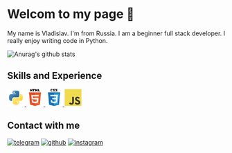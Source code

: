 # Welcom to my page 👋
My name is Vladislav. I'm from Russia. I am a beginner full stack developer. I really enjoy writing code in Python.

![Anurag's github stats](https://github-readme-stats.vercel.app/api?username=aneojkeee&show_icons=true&theme=radical) <br/>

## Skills and Experience

<a href="https://www.python.org" target="_blank"> <img src="https://raw.githubusercontent.com/devicons/devicon/master/icons/python/python-original.svg" alt="python" width="40" height="40"/> </a> <a href="https://www.w3.org/html/" target="_blank"> <img src="https://raw.githubusercontent.com/devicons/devicon/master/icons/html5/html5-original-wordmark.svg" alt="html5" width="40" height="40"/> </a>  <a href="https://www.w3schools.com/css/" target="_blank"> <img src="https://raw.githubusercontent.com/devicons/devicon/master/icons/css3/css3-original-wordmark.svg" alt="css3" width="40" height="40"/> </a> <a href="https://developer.mozilla.org/en-US/docs/Web/JavaScript" target="_blank"> <img src="https://raw.githubusercontent.com/devicons/devicon/master/icons/javascript/javascript-original.svg" alt="javascript" width="40" height="40"/> </a>



## Contact with me

[<img src='https://cdn.jsdelivr.net/npm/simple-icons@3.0.1/icons/telegram.svg' alt='telegram' height='40'>](https://t.me/vladislavmashin)   [<img src='https://cdn.jsdelivr.net/npm/simple-icons@3.0.1/icons/github.svg' alt='github' height='40'>](https://github.com/aneojkeee)  [<img src='https://cdn.jsdelivr.net/npm/simple-icons@3.0.1/icons/instagram.svg' alt='instagram' height='40'>](https://www.instagram.com/mshvld_/)  
